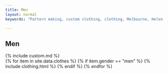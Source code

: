 ```yaml
---
title: Men
layout: normal
keywords: "Pattern making, custom clothing, clothing, Melbourne, Helen Aldred, design 1920s, 1930s, art deco menswear"

---
```

<div class="container justify-content-center">
<div class="row">
<div class="col my-3">
<div name="seamstress">
<h2 class="my-4">Men</h2>
{% include custom.md %}
</div><!-- end seamstress section -->

<script src="{{ "assets/js/form.js" | relative_url }}"></script>
</div><!-- end outer col -->
</div><!-- end outer row -->

<div class="row border border-light border-top-0">
{% for item in site.data.clothes %}
{% if item.gender == "men" %}
{% include clothing.html %}
{% endif %}
{% endfor %}
</div><!-- end row-->


</div><!-- end container -->
